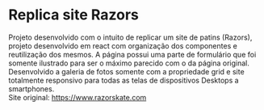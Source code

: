 # Replica site Razors

Projeto desenvolvido com o intuito de replicar um site de patins (Razors), projeto desenvolvido em react com organização dos componentes e reutilização dos mesmos.
A página possui uma parte de formulário que foi somente ilustrado para ser o máximo parecido com o da página original.<br/>
Desenvolvido a galeria de fotos somente com a propriedade grid e site totalmente responsivo para todas as telas de dispositivos Desktops a smartphones.
<br/>
Site original: https://www.razorskate.com
